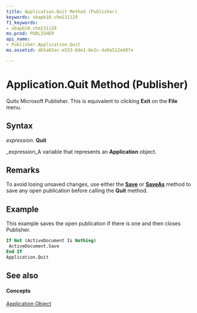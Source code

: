```yaml
---
title: Application.Quit Method (Publisher)
keywords: vbapb10.chm131129
f1_keywords:
- vbapb10.chm131129
ms.prod: PUBLISHER
api_name:
- Publisher.Application.Quit
ms.assetid: db5a02ec-e553-6de1-0e2c-4a9a512e68fe

---
```



# Application.Quit Method (Publisher)

Quits Microsoft Publisher. This is equivalent to clicking  **Exit** on the **File** menu.


## Syntax

 _expression_. **Quit**

 _expression_A variable that represents an  **Application** object.


## Remarks

To avoid losing unsaved changes, use either the  **[Save](document.save-method-publisher.md)** or **[SaveAs](document.saveas-method-publisher.md)** method to save any open publication before calling the **Quit** method.


## Example

This example saves the open publication if there is one and then closes Publisher.


```vb
If Not (ActiveDocument Is Nothing) 
 ActiveDocument.Save 
End If 
Application.Quit
```


## See also


#### Concepts


 [Application Object](application-object-publisher.md)

